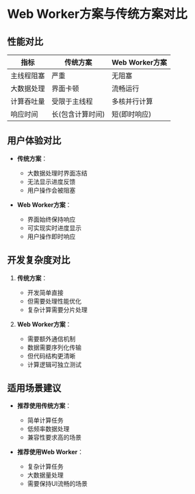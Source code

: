 # Web Worker方案与传统方案对比

## 性能对比

| 指标          | 传统方案               | Web Worker方案         |
|---------------|-----------------------|-----------------------|
| 主线程阻塞    | 严重                  | 无阻塞               |
| 大数据处理    | 界面卡顿              | 流畅运行             |
| 计算吞吐量    | 受限于主线程          | 多核并行计算         |
| 响应时间      | 长(包含计算时间)      | 短(即时响应)         |

## 用户体验对比

- **传统方案**：
  - 大数据处理时界面冻结
  - 无法显示进度反馈
  - 用户操作会被阻塞

- **Web Worker方案**：
  - 界面始终保持响应
  - 可实现实时进度显示
  - 用户操作即时响应

## 开发复杂度对比

1. **传统方案**：
   - 开发简单直接
   - 但需要处理性能优化
   - 复杂计算需要分片处理

2. **Web Worker方案**：
   - 需要额外通信机制
   - 数据需要序列化传输
   - 但代码结构更清晰
   - 计算逻辑可独立测试

## 适用场景建议

- **推荐使用传统方案**：
  - 简单计算任务
  - 低频率数据处理
  - 兼容性要求高的场景

- **推荐使用Web Worker**：
  - 复杂计算任务
  - 大数据量处理
  - 需要保持UI流畅的场景
